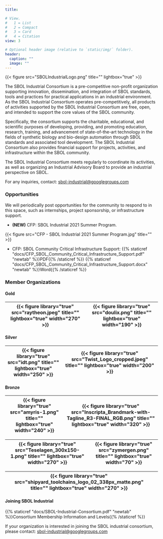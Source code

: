 ```yaml
---
title:

# View.
#   1 = List
#   2 = Compact
#   3 = Card
#   4 = Citation
view: 3

# Optional header image (relative to `static/img/` folder).
header:
  caption: ""
  image: ""
---
```


{{< figure src="SBOLIndustrialLogo.png" title="" lightbox="true" >}}

The SBOL Industrial Consortium is a pre-competitive non-profit organization supporting innovation, dissemination, and integration of SBOL standards, tools and practices for practical applications in an industrial environment. As the SBOL Industrial Consortium operates pre-competitively, all products of activities supported by the SBOL Industrial Consortium are free, open, and intended to support the core values of the SBOL community.

Specifically, the consortium supports the charitable, educational, and scientific purposes of developing, providing, and promoting education, research, training, and advancement of state-of-the-art technology in the fields of synthetic biology and bio-design automation through SBOL standards and associated tool development. The SBOL Industrial Consortium also provides financial support for projects, activities, and infrastructure within the SBOL community.

The SBOL Industrial Consortium meets regularly to coordinate its activities, as well as organizing an Industrial Advisory Board to provide an industrial perspective on SBOL.

For any inquiries, contact: [sbol-industrial@googlegroups.com](mailto:sbol-industrial@googlegroups.com)

### Opportunities

We will periodically post opportunities for the community to respond to in this space, such as internships, project sponsorship, or infrastructure support.

- **(NEW)** CFP: SBOL Industrial 2021 Summer Program.

{{< figure src="CFP - SBOL Industrial 2021 Summer Program.jpg" title="" >}}

- CFP: SBOL Community Critical Infrastructure Support: {{% staticref "docs/CFP_SBOL_Community_Critical_Infrastructure_Support.pdf" "newtab" %}}PDF{{% /staticref %}} {{% staticref "docs/CFP_SBOL_Community_Critical_Infrastructure_Support.docx" "newtab" %}}Word{{% /staticref %}}

### Member Organizations

#### Gold
| {{< figure library="true" src="raytheon.jpeg" title="" lightbox="true" width="270" >}} | {{< figure library="true" src="doulix.png" title="" lightbox="true" width="190" >}} |
|---|---|

#### Silver
| {{< figure library="true" src="idt.png" title="" lightbox="true" width="250" >}} | {{< figure library="true" src="Twist_Logo_cropped.jpeg" title="" lightbox="true" width="200" >}} |
|---|---|

#### Bronze
| {{< figure library="true" src="amyris-1.png" title="" lightbox="true" width="240" >}} | {{< figure library="true" src="Inscripta_Brandmark-with-Tagline_R3-FINAL_RGB.png" title="" lightbox="true" width="320" >}} |
|---|---|

| {{< figure library="true" src="Teselagen_300x150-1.png" title="" lightbox="true" width="270" >}} | {{< figure library="true" src="zymergen.png" title="" lightbox="true" width="70" >}} |
|---|---|

| {{< figure library="true" src="shipyard_toolchains_logo_02_338px_matte.png" title="" lightbox="true" width="270" >}} | |
|---|---|

#### Joining SBOL Industrial

{{% staticref "docs/SBOL-Industrial-Consortium.pdf" "newtab" %}}Consortium Membership Information and Levels{{% /staticref %}}

If your organization is interested in joining the SBOL industrial consortium, please contact: [sbol-industrial@googlegroups.com](mailto:sbol-industrial@googlegroups.com)
